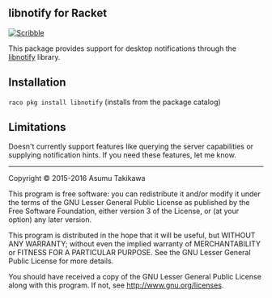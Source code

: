libnotify for Racket
--------------------

[![Scribble](https://img.shields.io/badge/Docs-Scribble-blue.svg)](http://pkg-build.racket-lang.org/doc/libnotify/index.html)

This package provides support for desktop notifications through the
[libnotify](https://developer.gnome.org/libnotify/) library.

Installation
------------

`raco pkg install libnotify` (installs from the package catalog)

Limitations
-----------

Doesn't currently support features like querying the server capabilities
or supplying notification hints. If you need these features, let me know.

---

Copyright © 2015-2016 Asumu Takikawa

This program is free software: you can redistribute it and/or modify it under
the terms of the GNU Lesser General Public License as published by the Free
Software Foundation, either version 3 of the License, or (at your option) any
later version.

This program is distributed in the hope that it will be useful, but WITHOUT ANY
WARRANTY; without even the implied warranty of MERCHANTABILITY or FITNESS FOR A
PARTICULAR PURPOSE.  See the GNU Lesser General Public License for more
details.

You should have received a copy of the GNU Lesser General Public License along
with this program.  If not, see http://www.gnu.org/licenses.
